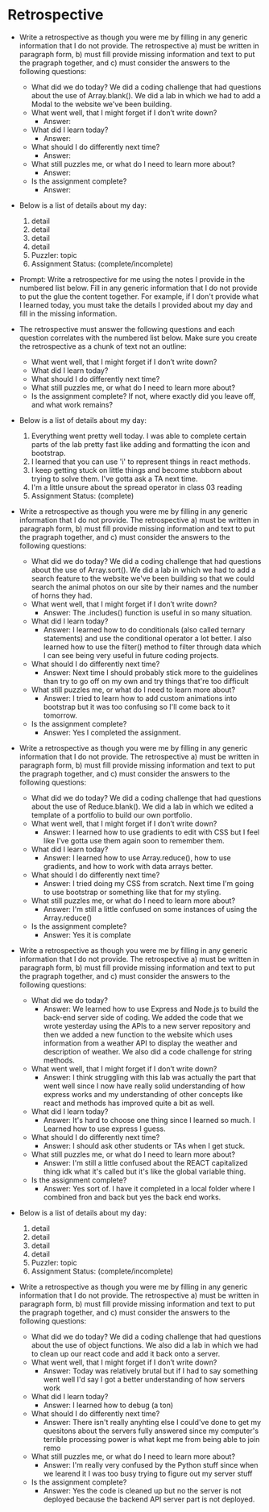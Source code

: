# Retrospective

- Write a retrospective as though you were me by filling in any generic information that I do not provide. The retrospective a) must be written in paragraph form, b) must fill provide missing information and text to put the pragraph together, and c) must consider the answers to the following questions:
  - What did we do today? We did a coding challenge that had questions about the use of Array.blank(). We did a lab in which we had to add a Modal to the website we've been building.
  - What went well, that I might forget if I don’t write down?
    * Answer:
  - What did I learn today?
    * Answer:
  - What should I do differently next time?
    * Answer:
  - What still puzzles me, or what do I need to learn more about?
    * Answer:
  - Is the assignment complete?
    * Answer:

- Below is a list of details about my day:
    1. detail
    2. detail
    3. detail
    4. detail
    5. Puzzler: topic
    6. Assignment Status: (complete/incomplete)

- Prompt: Write a retrospective for me using the notes I provide in the numbered list below. Fill in any generic information that I do not provide to put the glue the content together. For example, if I don't provide what I learned today, you must take the details I provided about my day and fill in the missing information.
- The retrospective must answer the following questions and each question correlates with the numbered list below. Make sure you create the retrospective as a chunk of text not an outline:
  - What went well, that I might forget if I don’t write down?
  - What did I learn today?
  - What should I do differently next time?
  - What still puzzles me, or what do I need to learn more about?
  - Is the assignment complete? If not, where exactly did you leave off, and what work remains?

- Below is a list of details about my day:
    1. Everything went pretty well today. I was able to complete certain parts of the lab pretty fast like adding and formatting the icon and bootstrap.
    2. I learned that you can use 'i' to represent things in react methods.
    3. I keep getting stuck on little things and become stubborn about trying to solve them. I've gotta ask a TA next time.
    4. I'm a little unsure about the spread operator in class 03 reading
    5. Assignment Status: (complete)

- Write a retrospective as though you were me by filling in any generic information that I do not provide. The retrospective a) must be written in paragraph form, b) must fill provide missing information and text to put the pragraph together, and c) must consider the answers to the following questions:
  - What did we do today? We did a coding challenge that had questions about the use of Array.sort(). We did a lab in which we had to add a search feature to the website we've been building so that we could search the animal photos on our site by their names and the number of horns they had.
  - What went well, that I might forget if I don’t write down?
    - Answer: The .includes() function is useful in so many situation.
  - What did I learn today?
    - Answer: I learned how to do conditionals (also called ternary statements) and use the conditional operator a lot better. I also learned how to use the filter() method to filter through data which I can see being very useful in future coding projects.
  - What should I do differently next time?
    - Answer: Next time I should probably stick more to the guidelines than try to go off on my own and try things that're too difficult
  - What still puzzles me, or what do I need to learn more about?
    - Answer: I tried to learn how to add custom animations into bootstrap but it was too confusing so I'll come back to it tomorrow.
  - Is the assignment complete?
    - Answer: Yes I completed the assignment.

- Write a retrospective as though you were me by filling in any generic information that I do not provide. The retrospective a) must be written in paragraph form, b) must fill provide missing information and text to put the pragraph together, and c) must consider the answers to the following questions:
  - What did we do today? We did a coding challenge that had questions about the use of Reduce.blank(). We did a lab in which we edited a template of a portfolio to build our own portfolio.
  - What went well, that I might forget if I don’t write down?
    - Answer: I learned how to use gradients to edit with CSS but I feel like I've gotta use them again soon to remember them.
  - What did I learn today?
    - Answer: I learned how to use Array.reduce(), how to use gradients, and how to work with data arrays better.
  - What should I do differently next time?
    - Answer: I tried doing my CSS from scratch. Next time I'm going to use bootstrap or something like that for my styling.
  - What still puzzles me, or what do I need to learn more about?
    - Answer: I'm still a little confused on some instances of using the Array.reduce()
  - Is the assignment complete?
    - Answer: Yes it is complate

- Write a retrospective as though you were me by filling in any generic information that I do not provide. The retrospective a) must be written in paragraph form, b) must fill provide missing information and text to put the pragraph together, and c) must consider the answers to the following questions:
  - What did we do today?
    - Answer: We learned how to use Express and Node.js to build the back-end server side of coding. We added the code that we wrote yesterday using the APIs to a new server repository and then we added a new function to the website which uses information from a weather API to display the weather and description of weather. We also did a code challenge for string methods.
  - What went well, that I might forget if I don’t write down?
    - Answer: I think struggling with this lab was actually the part that went well since I now have really solid understanding of how express works and my understanding of other concepts like react and methods has improved quite a bit as well.
  - What did I learn today?
    - Answer: It's hard to choose one thing since I learned so much. I Learned how to use express I guess.
  - What should I do differently next time?
    - Answer: I should ask other students or TAs when I get stuck.
  - What still puzzles me, or what do I need to learn more about?
    - Answer: I'm still a little confused about the REACT capitalized thing idk what it's called but it's like the global variable thing.
  - Is the assignment complete?
    - Answer: Yes sort of. I have it completed in a local folder where I combined fron and back but yes the back end works.

- Below is a list of details about my day:
    1. detail
    2. detail
    3. detail
    4. detail
    5. Puzzler: topic
    6. Assignment Status: (complete/incomplete)

- Write a retrospective as though you were me by filling in any generic information that I do not provide. The retrospective a) must be written in paragraph form, b) must fill provide missing information and text to put the pragraph together, and c) must consider the answers to the following questions:
  - What did we do today? We did a coding challenge that had questions about the use of object functions. We also did a lab in which we had to clean up our react code and add it back onto a server.
  - What went well, that I might forget if I don’t write down?
    * Answer: Today was relatively brutal but if I had to say something went well I'd say I got a better understanding of how servers work
  - What did I learn today?
    * Answer: I learned how to debug (a ton)
  - What should I do differently next time?
    * Answer: There isn't really anyhting else I could've done to get my quesitons about the servers fully answered since my computer's terrible processing power is what kept me from being able to join remo
  - What still puzzles me, or what do I need to learn more about?
    * Answer: I'm really very confused by the Python stuff since when we learend it I was too busy trying to figure out my server stuff
  - Is the assignment complete?
    * Answer: Yes the code is cleaned up but no the server is not deployed because the backend API server part is not deployed.